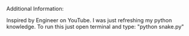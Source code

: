 Additional Information:

Inspired by Engineer on YouTube.
I was just refreshing my python knowledge.
To run this just open terminal and type: "python snake.py"
